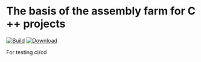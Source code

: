 # The basis of the assembly farm for C ++ projects
[![Build](https://travis-ci.org/simbion0/build-system.svg?branch=master)](https://travis-ci.org/simbion0/build-system)
[![Download](https://api.bintray.com/packages/simbion0/deb_pack/test/images/download.svg) ](https://bintray.com/simbion0/deb_pack/test#files/)

For testing ci/cd
